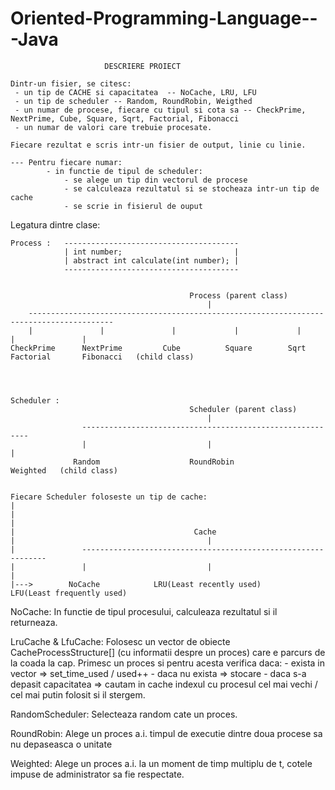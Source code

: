 # Oriented-Programming-Language---Java


					     DESCRIERE PROIECT
				   	         
	Dintr-un fisier, se citesc:
	 - un tip de CACHE si capacitatea  -- NoCache, LRU, LFU
	 - un tip de scheduler -- Random, RoundRobin, Weigthed 
	 - un numar de procese, fiecare cu tipul si cota sa -- CheckPrime, NextPrime, Cube, Square, Sqrt, Factorial, Fibonacci
	 - un numar de valori care trebuie procesate.

	Fiecare rezultat e scris intr-un fisier de output, linie cu linie.

	--- Pentru fiecare numar:
			- in functie de tipul de scheduler:
				- se alege un tip din vectorul de procese 
				- se calculeaza rezultatul si se stocheaza intr-un tip de cache
				- se scrie in fisierul de ouput

Legatura dintre clase:

	Process :	---------------------------------------
				| int number;						  |
				| abstract int calculate(int number); |
				---------------------------------------


											Process (parent class)
			 								    |
	    -----------------------------------------------------------------------------------------
		|		 	 	|				|		  	  |				|			|				|
	CheckPrime	 	NextPrime	   	  Cube			Square	   	  Sqrt		Factorial		Fibonacci	(child class)




	Scheduler :
											Scheduler (parent class)
												|
    				----------------------------------------------------------
    				|							|							 |
    			  Random   					RoundRobin        			  Weighted   (child class)


    Fiecare Scheduler foloseste un tip de cache:
	|
	|
	|
    |										 Cache
    |											|
    |				--------------------------------------------------------------
    |				|							|							     |
    |--->		 NoCache			LRU(Least recently used)			LFU(Least frequently used)


NoCache:
	In functie de tipul procesului, calculeaza rezultatul si il returneaza.

LruCache & LfuCache:
	Folosesc un vector de obiecte CacheProcessStructure[] (cu informatii despre un proces) care e parcurs de la coada la cap.
	Primesc un proces si pentru acesta verifica daca:
	  - exista in vector => set_time_used / used++
	  - daca nu exista => stocare 
	  - daca s-a depasit capacitatea => cautam in cache indexul cu procesul cel mai vechi / cel mai putin folosit si il stergem.


RandomScheduler:
 	Selecteaza random cate un proces.

RoundRobin:
	Alege un proces a.i. timpul de executie dintre doua procese sa nu depaseasca o unitate

Weighted:
	Alege un proces a.i. la un moment de timp multiplu de t, cotele impuse de administrator sa fie respectate.
